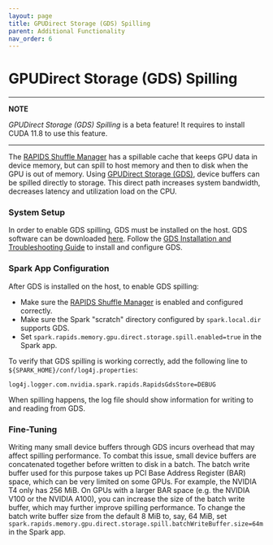 ```yaml
---
layout: page
title: GPUDirect Storage (GDS) Spilling
parent: Additional Functionality
nav_order: 6
---
```

# GPUDirect Storage (GDS) Spilling
---
**NOTE**

_GPUDirect Storage (GDS) Spilling_ is a beta feature!
It requires to install CUDA 11.8 to use this feature.

---
The [RAPIDS Shuffle Manager](rapids-shuffle.md) has a spillable cache that keeps GPU data in device
memory, but can spill to host memory and then to disk when the GPU is out of memory. Using
[GPUDirect Storage (GDS)](https://docs.nvidia.com/gpudirect-storage/), device buffers can be spilled
directly to storage. This direct path increases system bandwidth, decreases latency and 
utilization load on the CPU.

### System Setup
In order to enable GDS spilling, GDS must be installed on the host. GDS software can be 
downloaded [here](https://developer.nvidia.com/gpudirect-storage). Follow the
[GDS Installation and Troubleshooting Guide](
https://docs.nvidia.com/gpudirect-storage/troubleshooting-guide/index.html)
to install and configure GDS.

### Spark App Configuration
After GDS is installed on the host, to enable GDS spilling:
* Make sure the [RAPIDS Shuffle Manager](rapids-shuffle.md) is enabled and configured correctly.
* Make sure the Spark "scratch" directory configured by `spark.local.dir` supports GDS.
* Set `spark.rapids.memory.gpu.direct.storage.spill.enabled=true` in the Spark app.

To verify that GDS spilling is working correctly, add the following line to
`${SPARK_HOME}/conf/log4j.properties`:
```properties
log4j.logger.com.nvidia.spark.rapids.RapidsGdsStore=DEBUG
```
When spilling happens, the log file should show information for writing to and reading from GDS.

### Fine-Tuning
Writing many small device buffers through GDS incurs overhead that may affect spilling performance.
To combat this issue, small device buffers are concatenated together before written to disk in a 
batch. The batch write buffer used for this purpose takes up PCI Base Address Register (BAR) space, 
which can be very limited on some GPUs. For example, the NVIDIA T4 only has 256 MiB. On GPUs with a
larger BAR space (e.g. the NVIDIA V100 or the NVIDIA A100), you can increase the size of the 
batch write buffer, which may further improve spilling performance. To change the batch write buffer
size from the default 8 MiB to, say, 64 MiB, set
`spark.rapids.memory.gpu.direct.storage.spill.batchWriteBuffer.size=64m` in the Spark app.
